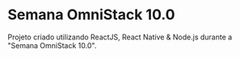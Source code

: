 # Semana OmniStack 10.0
Projeto criado utilizando ReactJS, React Native & Node.js durante a "Semana OmniStack 10.0".
